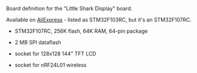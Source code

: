 Board definition for the "Little Shark Display" board.

Available on [AliExpress][A] - listed as STM32F103RC, but it's an STM32F107RC.

* STM32F107RC, 256K flash, 64K RAM, 64-pin package
* 2 MB SPI dataflash
* socket for 128x128 144" TFT LCD
* socket for nRF24L01 wireless

  [A]: http://www.aliexpress.com/snapshot/7016879032.html

